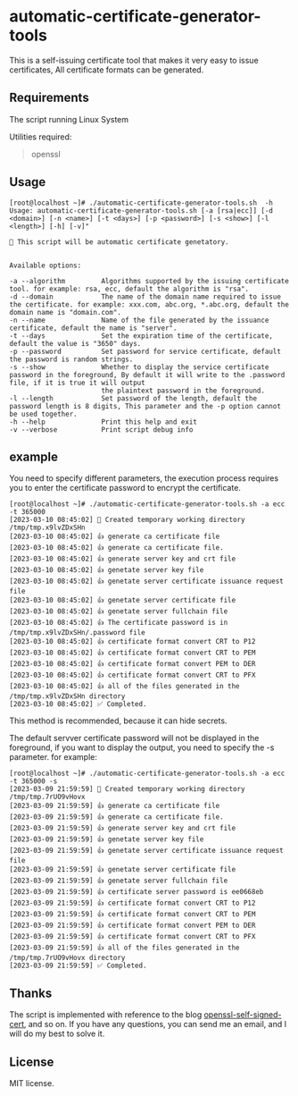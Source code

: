 # automatic-certificate-generator-tools
This is a self-issuing certificate tool that makes it very easy to issue certificates, All certificate formats can be generated.

## Requirements

The script  running Linux System

Utilities required:
> openssl

## Usage
```shell
[root@localhost ~]# ./automatic-certificate-generator-tools.sh  -h
Usage: automatic-certificate-generator-tools.sh [-a [rsa|ecc]] [-d <domain>] [-n <name>] [-t <days>] [-p <password>] [-s <show>] [-l <length>] [-h] [-v]"

💁 This script will be automatic certificate genetatory.


Available options:

-a --algorithm         Algorithms supported by the issuing certificate tool. for example: rsa, ecc, default the algorithm is "rsa".
-d --domain            The name of the domain name required to issue the certificate. for example: xxx.com, abc.org, *.abc.org, default the domain name is "domain.com".
-n --name              Name of the file generated by the issuance certificate, default the name is "server".
-t --days              Set the expiration time of the certificate, default the value is "3650" days.
-p --password          Set password for service certificate, default the password is random strings.
-s --show              Whether to display the service certificate password in the foreground, By default it will write to the .password file, if it is true it will output
                       the plaintext password in the foreground.
-l --length            Set password of the length, default the password length is 8 digits, This parameter and the -p option cannot be used together.
-h --help              Print this help and exit
-v --verbose           Print script debug info
```
## example
You need to specify different parameters, the execution process requires you to enter the certificate password to encrypt the certificate. 
```shell
[root@localhost ~]# ./automatic-certificate-generator-tools.sh -a ecc -t 365000
[2023-03-10 08:45:02] 📁 Created temporary working directory /tmp/tmp.x9lvZDxSHn
[2023-03-10 08:45:02] 👍 generate ca certificate file
[2023-03-10 08:45:02] 👍 generate ca certificate file.
[2023-03-10 08:45:02] 👍 generate server key and crt file
[2023-03-10 08:45:02] 👍 genetate server key file
[2023-03-10 08:45:02] 👍 genetate server certificate issuance request file
[2023-03-10 08:45:02] 👍 genetate server certificate file
[2023-03-10 08:45:02] 👍 genetate server fullchain file
[2023-03-10 08:45:02] 👍 The certificate password is in /tmp/tmp.x9lvZDxSHn/.password file
[2023-03-10 08:45:02] 👍 certificate format convert CRT to P12
[2023-03-10 08:45:02] 👍 certificate format convert CRT to PEM
[2023-03-10 08:45:02] 👍 certificate format convert PEM to DER
[2023-03-10 08:45:02] 👍 certificate format convert CRT to PFX
[2023-03-10 08:45:02] 👍 all of the files generated in the /tmp/tmp.x9lvZDxSHn directory
[2023-03-10 08:45:02] ✅ Completed.
``` 
This method is recommended, because it can hide secrets.


The default servver certificate password will not be displayed in the foreground, if you want to display the output, you need to specify the -s parameter. for example:

```shell
[root@localhost ~]# ./automatic-certificate-generator-tools.sh -a ecc -t 365000 -s
[2023-03-09 21:59:59] 📁 Created temporary working directory /tmp/tmp.7rUO9vHovx
[2023-03-09 21:59:59] 👍 generate ca certificate file
[2023-03-09 21:59:59] 👍 generate ca certificate file.
[2023-03-09 21:59:59] 👍 generate server key and crt file
[2023-03-09 21:59:59] 👍 genetate server key file
[2023-03-09 21:59:59] 👍 genetate server certificate issuance request file
[2023-03-09 21:59:59] 👍 genetate server certificate file
[2023-03-09 21:59:59] 👍 genetate server fullchain file
[2023-03-09 21:59:59] 👍 certificate server password is ee0668eb
[2023-03-09 21:59:59] 👍 certificate format convert CRT to P12
[2023-03-09 21:59:59] 👍 certificate format convert CRT to PEM
[2023-03-09 21:59:59] 👍 certificate format convert PEM to DER
[2023-03-09 21:59:59] 👍 certificate format convert CRT to PFX
[2023-03-09 21:59:59] 👍 all of the files generated in the /tmp/tmp.7rUO9vHovx directory
[2023-03-09 21:59:59] ✅ Completed.
```


## Thanks


The script is implemented with reference to the blog [openssl-self-signed-cert](https://www.baeldung.com/openssl-self-signed-cert), and so on.
If you have any questions, you can send me an email, and I will do my best to solve it.


## License

MIT license.